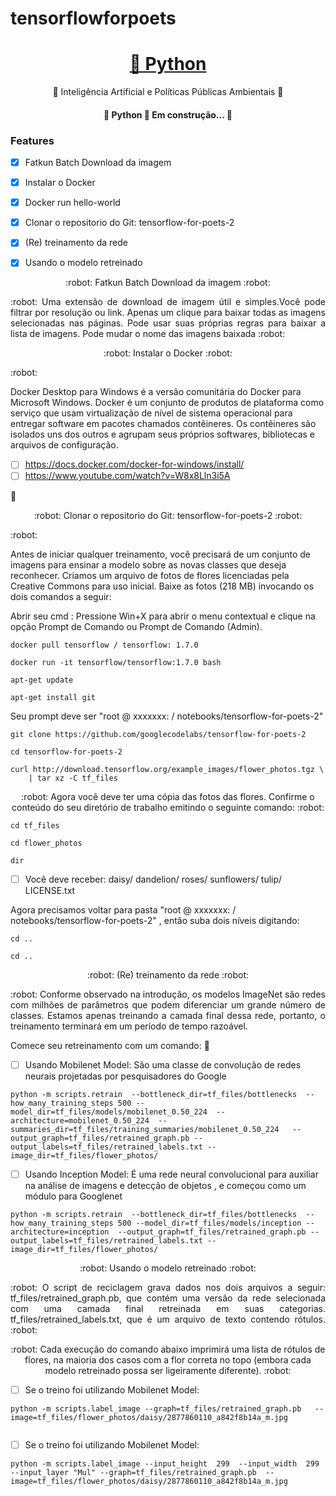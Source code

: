 # tensorflowforpoets

<h1 align="center">
    <a href="https://www.java.com/pt-BR/">🔗 Python</a>
</h1>
<p align="center">🚀 Inteligência Artificial e Políticas Públicas Ambientais 🚀 </p>

<h4 align="center"> 
	🚧  Python  🚀 Em construção...  🚧
</h4>

### Features

- [x] Fatkun Batch Download da imagem
- [x] Instalar o Docker
- [x] Docker run hello-world
- [x] Clonar o repositorio do Git: tensorflow-for-poets-2
- [x] (Re) treinamento da rede
- [x] Usando o modelo retreinado


<p align="center"> :robot: Fatkun Batch Download da imagem :robot: </p>

<p align="justify"> :robot: 
Uma extensão de download de imagem útil e simples.Você pode filtrar por resolução ou link.
Apenas um clique para baixar todas as imagens selecionadas nas páginas.
Pode usar suas próprias regras para baixar a lista de imagens.
Pode mudar o nome das imagens baixada  :robot: </p>


<p align="center"> :robot: Instalar o Docker :robot: </p>

<p align="justify"> :robot: 

Docker Desktop para Windows é a versão comunitária do Docker para Microsoft Windows. 
Docker é um conjunto de produtos de plataforma como serviço que usam virtualização de nível de sistema operacional para entregar software em pacotes chamados contêineres. Os contêineres são isolados uns dos outros e agrupam seus próprios softwares, bibliotecas e arquivos de configuração.

- [ ] https://docs.docker.com/docker-for-windows/install/
- [ ] https://www.youtube.com/watch?v=W8x8Lln3i5A

:robot: </p>

<p align="center"> :robot: Clonar o repositorio do Git: tensorflow-for-poets-2 :robot: </p>

<p align="justify"> :robot: 

Antes de iniciar qualquer treinamento, você precisará de um conjunto de imagens para ensinar a modelo sobre as novas classes que deseja reconhecer. Criamos um arquivo de fotos de flores licenciadas pela Creative Commons para uso inicial. Baixe as fotos (218 MB) invocando os dois comandos a seguir:

Abrir seu cmd : Pressione Win+X para abrir o menu contextual e clique na opção Prompt de Comando ou Prompt de Comando (Admin).

</p>

```
docker pull tensorflow / tensorflow: 1.7.0
```
```
docker run -it tensorflow/tensorflow:1.7.0 bash
```

```
apt-get update
```
```
apt-get install git
```
Seu prompt deve ser "root @ xxxxxxx: / notebooks/tensorflow-for-poets-2" 

```
git clone https://github.com/googlecodelabs/tensorflow-for-poets-2
```

```
cd tensorflow-for-poets-2
```

```
curl http://download.tensorflow.org/example_images/flower_photos.tgz \
    | tar xz -C tf_files
```

<p align="center"> :robot: Agora você deve ter uma cópia das fotos das flores. 
Confirme o conteúdo do seu diretório de trabalho emitindo o seguinte comando: :robot: </p>

```
cd tf_files
```

```
cd flower_photos
```

```
dir
```
- [ ] Você deve receber: daisy/ dandelion/ roses/ sunflowers/ tulip/ LICENSE.txt

Agora precisamos voltar para pasta "root @ xxxxxxx: / notebooks/tensorflow-for-poets-2" , então suba dois níveis digitando:

```
cd ..
```

```
cd ..
```

<p align="center"> :robot: (Re) treinamento da rede :robot: </p>

<p align="justify"> :robot: 
Conforme observado na introdução, os modelos ImageNet são redes com milhões de parâmetros que podem diferenciar um grande número de classes. Estamos apenas treinando a camada final dessa rede, portanto, o treinamento terminará em um período de tempo razoável.

Comece seu retreinamento com um comando:
:robot: </p>

- [ ] Usando Mobilenet Model: São uma classe de convolução de redes neurais projetadas por pesquisadores do Google

```
python -m scripts.retrain  --bottleneck_dir=tf_files/bottlenecks  --how_many_training_steps 500 --model_dir=tf_files/models/mobilenet_0.50_224  --architecture=mobilenet_0.50_224  --summaries_dir=tf_files/training_summaries/mobilenet_0.50_224   --output_graph=tf_files/retrained_graph.pb --output_labels=tf_files/retrained_labels.txt --image_dir=tf_files/flower_photos/
```

- [ ] Usando Inception Model: É uma rede neural convolucional para auxiliar na análise de imagens e detecção de objetos , e começou como um módulo para Googlenet

```
python -m scripts.retrain  --bottleneck_dir=tf_files/bottlenecks  --how_many_training_steps 500 --model_dir=tf_files/models/inception --architecture=inception  --output_graph=tf_files/retrained_graph.pb --output_labels=tf_files/retrained_labels.txt --image_dir=tf_files/flower_photos/ 

```

<p align="center"> :robot: Usando o modelo retreinado :robot: </p>

<p align="justify"> :robot: O script de reciclagem grava dados nos dois arquivos a seguir: tf_files/retrained_graph.pb, que contém uma versão da rede selecionada com uma camada final retreinada em suas categorias. tf_files/retrained_labels.txt, que é um arquivo de texto contendo rótulos. :robot: </p>

<p align="center"> :robot: Cada execução do comando abaixo imprimirá uma lista de rótulos de flores, na maioria dos casos com a flor correta no topo (embora cada modelo retreinado possa ser ligeiramente diferente). :robot: </p>


- [ ] Se o treino foi utilizando Mobilenet Model:

```
python -m scripts.label_image --graph=tf_files/retrained_graph.pb   --image=tf_files/flower_photos/daisy/2877860110_a842f8b14a_m.jpg
    
```

- [ ] Se o treino foi utilizando Mobilenet Model:

```
python -m scripts.label_image --input_height  299  --input_width  299 --input_layer "Mul" --graph=tf_files/retrained_graph.pb  --image=tf_files/flower_photos/daisy/2877860110_a842f8b14a_m.jpg
```


